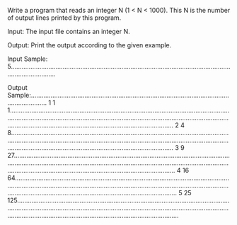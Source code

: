 Write a program that reads an integer N (1 < N < 1000). This N is the number of output lines printed by this program.

Input: 
The input file contains an integer N.

Output: 
Print the output according to the given example.

Input Sample:	
5......................................................................................................................................................

Output Sample:.....................................................................................................................................
1 1 1....................................................................................................................................................................................................................................................................................................................................................
2 4 8...................................................................................................................................................................................................................................................................................................................................................
3 9 27...................................................................................................................................................................................................................................................................................................................................................
4 16 64...................................................................................................................................................................................................................................................................................................................................................
5 25 125...................................................................................................................................................................................................................................................................................................................................................

